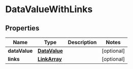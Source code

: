 
# DataValueWithLinks

## Properties
Name | Type | Description | Notes
------------ | ------------- | ------------- | -------------
**dataValue** | [**DataValue**](DataValue.md) |  |  [optional]
**links** | [**LinkArray**](LinkArray.md) |  |  [optional]




